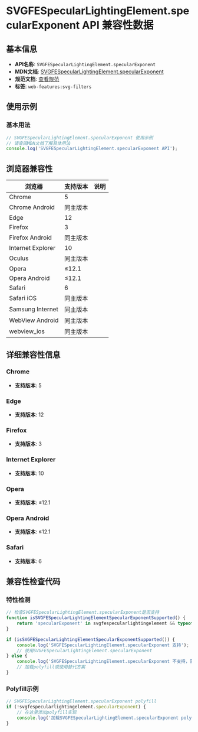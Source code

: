 # SVGFESpecularLightingElement.specularExponent API 兼容性数据

## 基本信息

- **API名称**: `SVGFESpecularLightingElement.specularExponent`
- **MDN文档**: [SVGFESpecularLightingElement.specularExponent](https://developer.mozilla.org/docs/Web/API/SVGFESpecularLightingElement/specularExponent)
- **规范文档**: [查看规范](https://drafts.fxtf.org/filter-effects/#dom-svgfespecularlightingelement-specularexponent)
- **标签**: `web-features:svg-filters`

## 使用示例

### 基本用法

```javascript
// SVGFESpecularLightingElement.specularExponent 使用示例
// 请查阅MDN文档了解具体用法
console.log('SVGFESpecularLightingElement.specularExponent API');
```

## 浏览器兼容性

| 浏览器 | 支持版本 | 说明 |
|--------|----------|------|
| Chrome | 5 |  |
| Chrome Android | 同主版本 |  |
| Edge | 12 |  |
| Firefox | 3 |  |
| Firefox Android | 同主版本 |  |
| Internet Explorer | 10 |  |
| Oculus | 同主版本 |  |
| Opera | ≤12.1 |  |
| Opera Android | ≤12.1 |  |
| Safari | 6 |  |
| Safari iOS | 同主版本 |  |
| Samsung Internet | 同主版本 |  |
| WebView Android | 同主版本 |  |
| webview_ios | 同主版本 |  |

## 详细兼容性信息

### Chrome

- **支持版本**: 5

### Edge

- **支持版本**: 12

### Firefox

- **支持版本**: 3

### Internet Explorer

- **支持版本**: 10

### Opera

- **支持版本**: ≤12.1

### Opera Android

- **支持版本**: ≤12.1

### Safari

- **支持版本**: 6

## 兼容性检查代码

### 特性检测

```javascript
// 检查SVGFESpecularLightingElement.specularExponent是否支持
function isSVGFESpecularLightingElementSpecularExponentSupported() {
    return 'specularExponent' in svgfespecularlightingelement && typeof svgfespecularlightingelement.specularExponent === 'function';
}

if (isSVGFESpecularLightingElementSpecularExponentSupported()) {
    console.log('SVGFESpecularLightingElement.specularExponent 支持');
    // 使用SVGFESpecularLightingElement.specularExponent
} else {
    console.log('SVGFESpecularLightingElement.specularExponent 不支持，需要polyfill');
    // 加载polyfill或使用替代方案
}
```

### Polyfill示例

```javascript
// SVGFESpecularLightingElement.specularExponent polyfill
if (!svgfespecularlightingelement.specularExponent) {
    // 在这里添加polyfill实现
    console.log('加载SVGFESpecularLightingElement.specularExponent polyfill');
}
```

